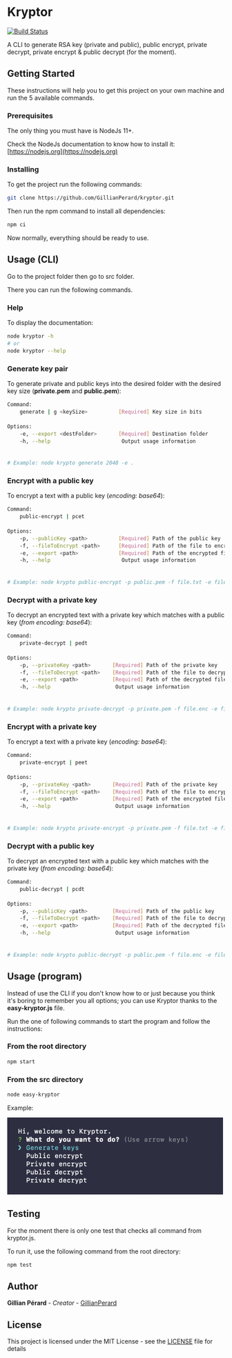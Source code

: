 # Kryptor

[![Build Status](https://travis-ci.com/GillianPerard/kryptor.svg?branch=master)](https://travis-ci.com/GillianPerard/kryptor)

A CLI to generate RSA key (private and public), public encrypt, private decrypt, private encrypt & public decrypt (for the moment).

## Getting Started

These instructions will help you to get this project on your own machine and run the 5 available commands.

### Prerequisites

The only thing you must have is NodeJs 11+.

Check the NodeJs documentation to know how to install it: [https://nodejs.org](https://nodejs.org)

### Installing

To get the project run the following commands:

```sh
git clone https://github.com/GillianPerard/kryptor.git
```

Then run the npm command to install all dependencies:

```sh
npm ci
```

Now normally, everything should be ready to use.

## Usage (CLI)

Go to the project folder then go to src folder.

There you can run the following commands.

### Help

To display the documentation:

```sh
node kryptor -h
# or
node kryptor --help
```

### Generate key pair

To generate private and public keys into the desired folder with the desired key size (**private.pem** and **public.pem**):

```sh
Command:
    generate | g <keySize>          [Required] Key size in bits

Options:
    -e, --export <destFolder>       [Required] Destination folder
    -h, --help                       Output usage information


# Example: node krypto generate 2048 -e .
```

### Encrypt **with a public key**

To encrypt a text with a public key (*encoding: base64*):

```sh
Command:
    public-encrypt | pcet

Options:
    -p, --publicKey <path>          [Required] Path of the public key
    -f, --fileToEncrypt <path>      [Required] Path of the file to encrypt
    -e, --export <path>             [Required] Path of the encrypted file
    -h, --help                       Output usage information


# Example: node krypto public-encrypt -p public.pem -f file.txt -e file.enc
```

### Decrypt **with a private key**

To decrypt an encrypted text with a private key which matches with a public key (*from encoding: base64*):

```sh
Command:
    private-decrypt | pedt

Options:
    -p, --privateKey <path>       [Required] Path of the private key
    -f, --fileToDecrypt <path>    [Required] Path of the file to decrypt
    -e, --export <path>           [Required] Path of the decrypted file
    -h, --help                     Output usage information


# Example: node krypto private-decrypt -p private.pem -f file.enc -e file.txt
```

### Encrypt **with a private key**

To encrypt a text with a private key (*encoding: base64*):

```sh
Command:
    private-encrypt | peet

Options:
    -p, --privateKey <path>       [Required] Path of the private key
    -f, --fileToEncrypt <path>    [Required] Path of the file to encrypt
    -e, --export <path>           [Required] Path of the encrypted file
    -h, --help                     Output usage information


# Example: node krypto private-encrypt -p private.pem -f file.txt -e file.enc
```

### Decrypt **with a public key**

To decrypt an encrypted text with a public key which matches with the private key (*from encoding: base64*):

```sh
Command:
    public-decrypt | pcdt

Options:
    -p, --publicKey <path>        [Required] Path of the public key
    -f, --fileToDecrypt <path>    [Required] Path of the file to decrypt
    -e, --export <path>           [Required] Path of the decrypted file
    -h, --help                     Output usage information


# Example: node krypto public-decrypt -p public.pem -f file.enc -e file.txt
```

## Usage (program)

Instead of use the CLI if you don't know how to or just because you think it's boring to remember you all options; you can use Kryptor thanks to the **easy-kryptor.js** file.

Run the one of following commands to start the program and follow the instructions:

### From the root directory

```sh
npm start
```

### From the src directory

```sh
node easy-kryptor
```

Example:

![Easy Kryptor example](./assets/easy-kryptor.png)

## Testing

For the moment there is only one test that checks all command from kryptor.js.

To run it, use the following command from the root directory:

```sh
npm test
```

## Author

**Gillian Pérard** - *Creator* - [GillianPerard](https://github.com/GillianPerard)

## License

This project is licensed under the MIT License - see the [LICENSE](LICENSE) file for details